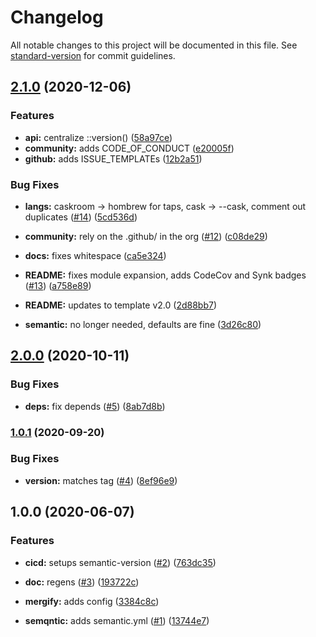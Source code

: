 # Changelog

All notable changes to this project will be documented in this file. See [standard-version](https://github.com/conventional-changelog/standard-version) for commit guidelines.

## [2.1.0](https://github.com/p6m7g8/p6df-macosx/compare/v2.0.0...v2.1.0) (2020-12-06)


### Features

* **api:** centralize ::version() ([58a97ce](https://github.com/p6m7g8/p6df-macosx/commit/58a97cee6e7c66fa019ae842a5b296aa9b95b000))
* **community:** adds CODE_OF_CONDUCT ([e20005f](https://github.com/p6m7g8/p6df-macosx/commit/e20005f5104be6a729717a1a14f50f11cb57ca4d))
* **github:** adds ISSUE_TEMPLATEs ([12b2a51](https://github.com/p6m7g8/p6df-macosx/commit/12b2a5130843239e336cfe12b3782876bed3e545))


### Bug Fixes

* **langs:** caskroom -> hombrew for taps, cask -> --cask, comment out duplicates ([#14](https://github.com/p6m7g8/p6df-macosx/issues/14)) ([5cd536d](https://github.com/p6m7g8/p6df-macosx/commit/5cd536d5c59a34afacd95f12a3548594d08521fc))


* **community:** rely on the .github/ in the org ([#12](https://github.com/p6m7g8/p6df-macosx/issues/12)) ([c08de29](https://github.com/p6m7g8/p6df-macosx/commit/c08de29b97f29518fb7d6130fa938aded701e8cb))
* **docs:** fixes whitespace ([ca5e324](https://github.com/p6m7g8/p6df-macosx/commit/ca5e324dd6814402c043477848fb292662aaf2be))
* **README:** fixes module expansion, adds CodeCov and Synk badges ([#13](https://github.com/p6m7g8/p6df-macosx/issues/13)) ([a758e89](https://github.com/p6m7g8/p6df-macosx/commit/a758e8949384e06e942cf02d7bfffd058a2db70a))
* **README:** updates to template v2.0 ([2d88bb7](https://github.com/p6m7g8/p6df-macosx/commit/2d88bb77924deed35b0517f895a6161a6b8e8d04))
* **semantic:** no longer needed, defaults are fine ([3d26c80](https://github.com/p6m7g8/p6df-macosx/commit/3d26c80a9eb6c3acd6bb6c9a4e51ec6cdab7c13d))

## [2.0.0](https://github.com/p6m7g8/p6df-macosx/compare/v1.0.1...v2.0.0) (2020-10-11)


### Bug Fixes

* **deps:** fix depends ([#5](https://github.com/p6m7g8/p6df-macosx/issues/5)) ([8ab7d8b](https://github.com/p6m7g8/p6df-macosx/commit/8ab7d8b2819b4d1b916655c1a1711e2d4bd63b9f))

### [1.0.1](https://github.com/p6m7g8/p6df-macosx/compare/v1.0.0...v1.0.1) (2020-09-20)


### Bug Fixes

* **version:** matches tag ([#4](https://github.com/p6m7g8/p6df-macosx/issues/4)) ([8ef96e9](https://github.com/p6m7g8/p6df-macosx/commit/8ef96e9cfe281618cabcbd09fd1607f8b575a64c))

## 1.0.0 (2020-06-07)


### Features

* **cicd:** setups semantic-version ([#2](https://github.com/p6m7g8/p6df-macosx/issues/2)) ([763dc35](https://github.com/p6m7g8/p6df-macosx/commit/763dc35250b3023d04074608b6ee05eb77f8e5a4))


* **doc:** regens ([#3](https://github.com/p6m7g8/p6df-macosx/issues/3)) ([193722c](https://github.com/p6m7g8/p6df-macosx/commit/193722c7e027270c80811f3b192c722c5a7c7d9d))
* **mergify:** adds config ([3384c8c](https://github.com/p6m7g8/p6df-macosx/commit/3384c8cac7e9818411c677beaa5b1dcd296fc047))
* **semqntic:** adds semantic.yml ([#1](https://github.com/p6m7g8/p6df-macosx/issues/1)) ([13744e7](https://github.com/p6m7g8/p6df-macosx/commit/13744e7755a2e7ebb0d8bd23f15c0e6936635830))
